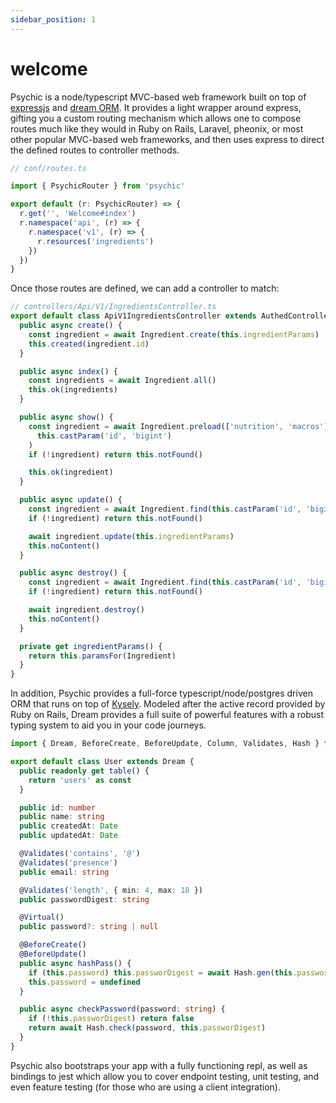 ```yaml
---
sidebar_position: 1
---
```


# welcome

Psychic is a node/typescript MVC-based web framework built on top of&nbsp;
[expressjs](https://expressjs.com) and
[dream ORM](https://github.com/rvohealth/dream). It provides a light wrapper around
express, gifting you a custom routing mechanism which allows one to compose routes much like
they would in Ruby on Rails, Laravel, pheonix, or most other popular MVC-based web frameworks,
and then uses express to direct the defined routes to controller methods.

```ts
// conf/routes.ts

import { PsychicRouter } from 'psychic'

export default (r: PsychicRouter) => {
  r.get('', 'Welcome#index')
  r.namespace('api', (r) => {
    r.namespace('v1', (r) => {
      r.resources('ingredients')
    })
  })
}
```

Once those routes are defined, we can add a controller to match:

```ts
// controllers/Api/V1/IngredientsController.ts
export default class ApiV1IngredientsController extends AuthedController {
  public async create() {
    const ingredient = await Ingredient.create(this.ingredientParams)
    this.created(ingredient.id)
  }

  public async index() {
    const ingredients = await Ingredient.all()
    this.ok(ingredients)
  }

  public async show() {
    const ingredient = await Ingredient.preload(['nutrition', 'macros']).find(
      this.castParam('id', 'bigint')
    )
    if (!ingredient) return this.notFound()

    this.ok(ingredient)
  }

  public async update() {
    const ingredient = await Ingredient.find(this.castParam('id', 'bigint'))
    if (!ingredient) return this.notFound()

    await ingredient.update(this.ingredientParams)
    this.noContent()
  }

  public async destroy() {
    const ingredient = await Ingredient.find(this.castParam('id', 'bigint'))
    if (!ingredient) return this.notFound()

    await ingredient.destroy()
    this.noContent()
  }

  private get ingredientParams() {
    return this.paramsFor(Ingredient)
  }
}
```

In addition, Psychic provides a full-force typescript/node/postgres driven ORM that runs on top of
[Kysely](https://kysely.dev). Modeled after the active record provided by Ruby on Rails, Dream
provides a full suite of powerful features with a robust typing system to aid you in your code
journeys.

```ts
import { Dream, BeforeCreate, BeforeUpdate, Column, Validates, Hash } from 'psychic'

export default class User extends Dream {
  public readonly get table() {
    return 'users' as const
  }

  public id: number
  public name: string
  public createdAt: Date
  public updatedAt: Date

  @Validates('contains', '@')
  @Validates('presence')
  public email: string

  @Validates('length', { min: 4, max: 18 })
  public passwordDigest: string

  @Virtual()
  public password?: string | null

  @BeforeCreate()
  @BeforeUpdate()
  public async hashPass() {
    if (this.password) this.passworDigest = await Hash.gen(this.password)
    this.password = undefined
  }

  public async checkPassword(password: string) {
    if (!this.passworDigest) return false
    return await Hash.check(password, this.passworDigest)
  }
}
```

Psychic also bootstraps your app with a fully functioning repl, as well as bindings to jest which allow you to cover endpoint testing, unit testing, and even feature testing (for those who are using a client integration).

